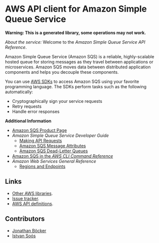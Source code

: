 # AWS API client for Amazon Simple Queue Service

**Warning: This is a generated library, some operations may not work.**

*About the service:*
Welcome to the <i>Amazon Simple Queue Service API Reference</i>.

Amazon Simple Queue Service (Amazon SQS) is a reliable, highly-scalable
hosted queue for storing messages as they travel between applications or
microservices. Amazon SQS moves data between distributed application
components and helps you decouple these components.

You can use <a href="http://aws.amazon.com/tools/#sdk">AWS SDKs</a> to
access Amazon SQS using your favorite programming language. The SDKs perform
tasks such as the following automatically:

<ul>
<li>
Cryptographically sign your service requests
</li>
<li>
Retry requests
</li>
<li>
Handle error responses
</li>
</ul>
<b>Additional Information</b>

<ul>
<li>
<a href="http://aws.amazon.com/sqs/">Amazon SQS Product Page</a>
</li>
<li>
<i>Amazon Simple Queue Service Developer Guide</i>

<ul>
<li>
<a
href="https://docs.aws.amazon.com/AWSSimpleQueueService/latest/SQSDeveloperGuide/sqs-making-api-requests.html">Making
API Requests</a>
</li>
<li>
<a
href="https://docs.aws.amazon.com/AWSSimpleQueueService/latest/SQSDeveloperGuide/sqs-message-attributes.html">Amazon
SQS Message Attributes</a>
</li>
<li>
<a
href="https://docs.aws.amazon.com/AWSSimpleQueueService/latest/SQSDeveloperGuide/sqs-dead-letter-queues.html">Amazon
SQS Dead-Letter Queues</a>
</li>
</ul> </li>
<li>
<a
href="http://docs.aws.amazon.com/cli/latest/reference/sqs/index.html">Amazon
SQS in the <i>AWS CLI Command Reference</i> </a>
</li>
<li>
<i>Amazon Web Services General Reference</i>

<ul>
<li>
<a
href="https://docs.aws.amazon.com/general/latest/gr/rande.html#sqs_region">Regions
and Endpoints</a>
</li>
</ul> </li>
</ul>

## Links

- [Other AWS libraries](https://github.com/agilord/aws_client/tree/master/generated).
- [Issue tracker](https://github.com/agilord/aws_client/issues).
- [AWS API definitions](https://github.com/aws/aws-sdk-js/tree/master/apis).

## Contributors

- [Jonathan Böcker](https://github.com/Schwusch)
- [Istvan Soós](https://github.com/isoos)

